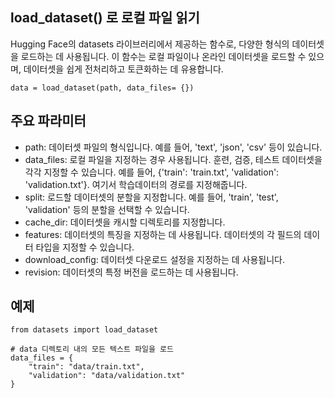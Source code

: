 
## load_dataset() 로 로컬 파일 읽기 
Hugging Face의 datasets 라이브러리에서 제공하는 함수로, 다양한 형식의 데이터셋을 로드하는 데 사용됩니다. 이 함수는 로컬 파일이나 온라인 데이터셋을 로드할 수 있으며, 데이터셋을 쉽게 전처리하고 토큰화하는 데 유용합니다.

```
data = load_dataset(path, data_files= {})
```

## 주요 파라미터
- path: 데이터셋 파일의 형식입니다. 예를 들어, 'text', 'json', 'csv' 등이 있습니다.
- data_files: 로컬 파일을 지정하는 경우 사용됩니다. 훈련, 검증, 테스트 데이터셋을 각각 지정할 수 있습니다. 예를 들어, {'train': 'train.txt', 'validation': 'validation.txt'}.
여기서 학습데이터의 경로를 지정해줍니다. 
- split: 로드할 데이터셋의 분할을 지정합니다. 예를 들어, 'train', 'test', 'validation' 등의 분할을 선택할 수 있습니다.
- cache_dir: 데이터셋을 캐시할 디렉토리를 지정합니다.
- features: 데이터셋의 특징을 지정하는 데 사용됩니다. 데이터셋의 각 필드의 데이터 타입을 지정할 수 있습니다.
- download_config: 데이터셋 다운로드 설정을 지정하는 데 사용됩니다.
- revision: 데이터셋의 특정 버전을 로드하는 데 사용됩니다.


## 예제 

```
from datasets import load_dataset

# data 디렉토리 내의 모든 텍스트 파일을 로드
data_files = {
    "train": "data/train.txt",
    "validation": "data/validation.txt"
}


```